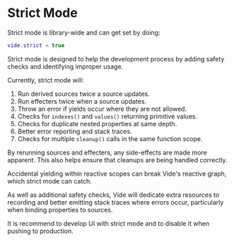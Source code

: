 # Strict Mode

Strict mode is library-wide and can get set by doing:

```lua
vide.strict = true
```

Strict mode is designed to help the development process by adding safety checks
and identifying improper usage.

Currently, strict mode will:

1. Run derived sources twice a source updates.
2. Run effecters twice when a source updates.
3. Throw an error if yields occur where they are not allowed.
4. Checks for `indexes()` and `values()` returning primitive values.
5. Checks for duplicate nested properties at same depth.
6. Better error reporting and stack traces.
7. Checks for multiple `cleanup()` calls in the same function scope.

By rerunning sources and effecters, any side-effects are made more apparent.
This also helps ensure that cleanups are being handled correctly.

Accidental yielding within reactive scopes can break Vide's reactive graph,
which strict mode can catch.

As well as additional safety checks, Vide will dedicate extra resources to
recording and better emitting stack traces where errors occur, particularly
when binding properties to sources.

It is recommend to develop UI with strict mode and to disable it when pushing to
production.
